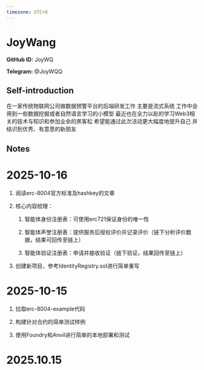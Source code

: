```yaml
---
timezone: UTC+8
---
```


# JoyWang

**GitHub ID:** JoyWQ

**Telegram:** @JoyWQQ

## Self-introduction

在一家传统物联网公司做数据预警平台的后端研发工作 主要是流式系统 工作中会用到一些数据挖掘或者自然语言学习的小模型 最近也在全力以赴的学习Web3相关的技术与知识和参加业余的黑客松 希望能通过此次活动更大幅度地提升自己 并结识到优秀、有意思的新朋友

## Notes
<!-- Content_START -->
# 2025-10-16
<!-- DAILY_CHECKIN_2025-10-16_START -->
1.  阅读erc-8004官方标准及hashkey的文章
    
2.  核心内容梳理：
    
    1.  智能体身份注册表：可使用erc721保证身份的唯一性
        
    2.  智能体声誉注册表：提供服务后授权评价并记录评价（链下分析评价数据，结果可回传至链上）
        
    3.  智能体验证注册表：申请并接收验证（链下验证，结果回传至链上）
        
3.  创建新项目，参考IdentityRegistry.sol进行简单重写
<!-- DAILY_CHECKIN_2025-10-16_END -->

# 2025-10-15
<!-- DAILY_CHECKIN_2025-10-15_START -->

1.  拉取erc-8004-example代码
    
2.  构建针对合约的简单测试样例
    
3.  使用Foundry和Anvil进行简单的本地部署和测试
<!-- DAILY_CHECKIN_2025-10-15_END -->

# 2025.10.15
<!-- Content_END -->
